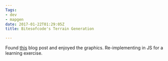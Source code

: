 ```yaml
---
Tags:
- dev
- mapgen
date: 2017-01-22T01:29:05Z
title: Bitesofcode's Terrain Generation

---
```


<script src="https://cdnjs.cloudflare.com/ajax/libs/d3/4.4.1/d3.min.js" integrity="sha256-4mL8TQfOJSbg0f42dQw5cKLl2ngQXUSXqfQnvK11M44=" crossorigin="anonymous"></script>
<script src="https://cdnjs.cloudflare.com/ajax/libs/jquery/3.1.1/jquery.min.js" integrity="sha256-hVVnYaiADRTO2PzUGmuLJr8BLUSjGIZsDYGmIJLv2b8=" crossorigin="anonymous"></script>

Found [this](https://bitesofcode.wordpress.com/2016/12/23/landscape-generation-using-midpoint-displacement/) blog post and enjoyed the graphics. Re-implementing in JS for a learning exercise.

<div id="plots">
</div>

<script src="/js/bitesofcode.js"></script>
